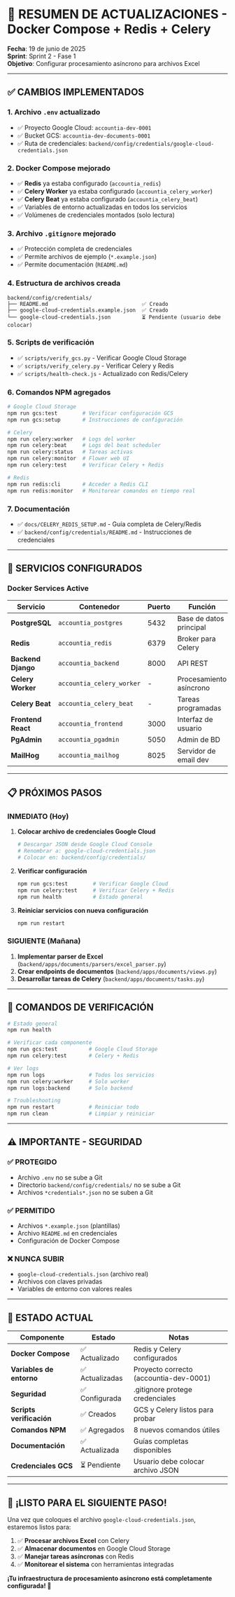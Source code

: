 # 📝 **RESUMEN DE ACTUALIZACIONES - Docker Compose + Redis + Celery**

**Fecha**: 19 de junio de 2025  
**Sprint**: Sprint 2 - Fase 1  
**Objetivo**: Configurar procesamiento asíncrono para archivos Excel

---

## ✅ **CAMBIOS IMPLEMENTADOS**

### **1. Archivo `.env` actualizado**
- ✅ Proyecto Google Cloud: `accountia-dev-0001`
- ✅ Bucket GCS: `accountia-dev-documents-0001`
- ✅ Ruta de credenciales: `backend/config/credentials/google-cloud-credentials.json`

### **2. Docker Compose mejorado**
- ✅ **Redis** ya estaba configurado (`accountia_redis`)
- ✅ **Celery Worker** ya estaba configurado (`accountia_celery_worker`)
- ✅ **Celery Beat** ya estaba configurado (`accountia_celery_beat`)
- ✅ Variables de entorno actualizadas en todos los servicios
- ✅ Volúmenes de credenciales montados (solo lectura)

### **3. Archivo `.gitignore` mejorado**
- ✅ Protección completa de credenciales
- ✅ Permite archivos de ejemplo (`*.example.json`)
- ✅ Permite documentación (`README.md`)

### **4. Estructura de archivos creada**
```
backend/config/credentials/
├── README.md                              ✅ Creado
├── google-cloud-credentials.example.json  ✅ Creado
└── google-cloud-credentials.json          ⏳ Pendiente (usuario debe colocar)
```

### **5. Scripts de verificación**
- ✅ `scripts/verify_gcs.py` - Verificar Google Cloud Storage
- ✅ `scripts/verify_celery.py` - Verificar Celery y Redis
- ✅ `scripts/health-check.js` - Actualizado con Redis/Celery

### **6. Comandos NPM agregados**
```bash
# Google Cloud Storage
npm run gcs:test        # Verificar configuración GCS
npm run gcs:setup       # Instrucciones de configuración

# Celery
npm run celery:worker   # Logs del worker
npm run celery:beat     # Logs del beat scheduler
npm run celery:status   # Tareas activas
npm run celery:monitor  # Flower web UI
npm run celery:test     # Verificar Celery + Redis

# Redis
npm run redis:cli       # Acceder a Redis CLI
npm run redis:monitor   # Monitorear comandos en tiempo real
```

### **7. Documentación**
- ✅ `docs/CELERY_REDIS_SETUP.md` - Guía completa de Celery/Redis
- ✅ `backend/config/credentials/README.md` - Instrucciones de credenciales

---

## 🚀 **SERVICIOS CONFIGURADOS**

### **Docker Services Active**
| Servicio | Contenedor | Puerto | Función |
|----------|------------|--------|---------|
| **PostgreSQL** | `accountia_postgres` | 5432 | Base de datos principal |
| **Redis** | `accountia_redis` | 6379 | Broker para Celery |
| **Backend Django** | `accountia_backend` | 8000 | API REST |
| **Celery Worker** | `accountia_celery_worker` | - | Procesamiento asíncrono |
| **Celery Beat** | `accountia_celery_beat` | - | Tareas programadas |
| **Frontend React** | `accountia_frontend` | 3000 | Interfaz de usuario |
| **PgAdmin** | `accountia_pgadmin` | 5050 | Admin de BD |
| **MailHog** | `accountia_mailhog` | 8025 | Servidor de email dev |

---

## 📋 **PRÓXIMOS PASOS**

### **INMEDIATO (Hoy)**
1. **Colocar archivo de credenciales Google Cloud**
   ```bash
   # Descargar JSON desde Google Cloud Console
   # Renombrar a: google-cloud-credentials.json  
   # Colocar en: backend/config/credentials/
   ```

2. **Verificar configuración**
   ```bash
   npm run gcs:test        # Verificar Google Cloud
   npm run celery:test     # Verificar Celery + Redis
   npm run health          # Estado general
   ```

3. **Reiniciar servicios con nueva configuración**
   ```bash
   npm run restart
   ```

### **SIGUIENTE (Mañana)**
1. **Implementar parser de Excel** (`backend/apps/documents/parsers/excel_parser.py`)
2. **Crear endpoints de documentos** (`backend/apps/documents/views.py`)
3. **Desarrollar tareas de Celery** (`backend/apps/documents/tasks.py`)

---

## 🔧 **COMANDOS DE VERIFICACIÓN**

```bash
# Estado general
npm run health

# Verificar cada componente
npm run gcs:test          # Google Cloud Storage
npm run celery:test       # Celery + Redis

# Ver logs
npm run logs              # Todos los servicios
npm run celery:worker     # Solo worker
npm run logs:backend      # Solo backend

# Troubleshooting
npm run restart           # Reiniciar todo
npm run clean             # Limpiar y reiniciar
```

---

## ⚠️ **IMPORTANTE - SEGURIDAD**

### **✅ PROTEGIDO**
- Archivo `.env` no se sube a Git
- Directorio `backend/config/credentials/` no se sube a Git
- Archivos `*credentials*.json` no se suben a Git

### **✅ PERMITIDO**
- Archivos `*.example.json` (plantillas)
- Archivo `README.md` en credenciales
- Configuración de Docker Compose

### **❌ NUNCA SUBIR**
- `google-cloud-credentials.json` (archivo real)
- Archivos con claves privadas
- Variables de entorno con valores reales

---

## 🎯 **ESTADO ACTUAL**

| Componente | Estado | Notas |
|------------|--------|-------|
| **Docker Compose** | ✅ Actualizado | Redis y Celery configurados |
| **Variables de entorno** | ✅ Actualizadas | Proyecto correcto (accountia-dev-0001) |
| **Seguridad** | ✅ Configurada | .gitignore protege credenciales |
| **Scripts verificación** | ✅ Creados | GCS y Celery listos para probar |
| **Comandos NPM** | ✅ Agregados | 8 nuevos comandos útiles |
| **Documentación** | ✅ Actualizada | Guías completas disponibles |
| **Credenciales GCS** | ⏳ Pendiente | Usuario debe colocar archivo JSON |

---

## 🚀 **¡LISTO PARA EL SIGUIENTE PASO!**

Una vez que coloques el archivo `google-cloud-credentials.json`, estaremos listos para:

1. ✅ **Procesar archivos Excel** con Celery
2. ✅ **Almacenar documentos** en Google Cloud Storage  
3. ✅ **Manejar tareas asíncronas** con Redis
4. ✅ **Monitorear el sistema** con herramientas integradas

**¡Tu infraestructura de procesamiento asíncrono está completamente configurada! 🎉**
